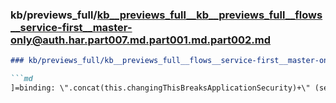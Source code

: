 ### kb/previews_full/kb__previews_full__kb__previews_full__flows__service-first__master-only@auth.har.part007.md.part001.md.part002.md

```md
### kb/previews_full/kb__previews_full__flows__service-first__master-only@auth.har.part007.md.part001.md (part 002)

```md
]=binding: \".concat(this.changingThisBreaksApplicationSecurity)+\" (see \".concat(jl,\")\")}
```

```

```
